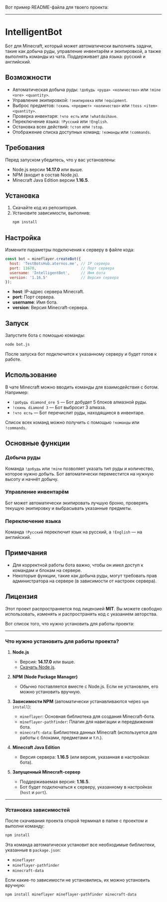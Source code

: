 Вот пример README-файла для твоего проекта:

---

# IntelligentBot

Бот для Minecraft, который может автоматически выполнять задачи, такие как добыча руды, управление инвентарём и экипировкой, а также выполнять команды из чата. Поддерживает два языка: русский и английский.

## Возможности
- Автоматическая добыча руды: `!добудь <руда> <количество>` или `!mine <ore> <quantity>`.
- Управление экипировкой: `!экипировка` или `!equipment`.
- Выброс предметов: `!скинь <предмет> <количество>` или `!toss <item> <quantity>`.
- Проверка инвентаря: `!что есть` или `!whatdoihave`.
- Переключение языка: `!Русский` или `!English`.
- Остановка всех действий: `!стоп` или `!stop`.
- Отображение списка доступных команд: `!команды` или `!commands`.

## Требования
Перед запуском убедитесь, что у вас установлены:
- Node.js версии **14.17.0** или выше.
- NPM (входит в состав Node.js).
- Minecraft Java Edition версии **1.16.5**.

## Установка
1. Скачайте код из репозитория.
2. Установите зависимости, выполнив:
   ```bash
   npm install
   ```

## Настройка
Измените параметры подключения к серверу в файле кода:
```javascript
const bot = mineflayer.createBot({
  host: 'TestBotsHub.aternos.me', // IP сервера
  port: 11670,                    // Порт сервера
  username: 'IntelligentBot',     // Имя бота
  version: '1.16.5'               // Версия сервера
});
```

- **host**: IP-адрес сервера Minecraft.
- **port**: Порт сервера.
- **username**: Имя бота.
- **version**: Версия Minecraft-сервера.

## Запуск
Запустите бота с помощью команды:
```bash
node bot.js
```

После запуска бот подключится к указанному серверу и будет готов к работе.

## Использование
В чате Minecraft можно вводить команды для взаимодействия с ботом. Например:
- `!добудь diamond_ore 5` — Бот добудет 5 блоков алмазной руды.
- `!скинь diamond 3` — Бот выбросит 3 алмаза.
- `!что есть` — Бот перечислит руды, находящиеся в инвентаре.

Список всех команд можно получить с помощью `!команды` или `!commands`.

## Основные функции
### Добыча руды
Команда `!добудь` или `!mine` позволяет указать тип руды и количество, которое нужно добыть. Бот автоматически переместится на нужную высоту и начнёт добычу.

### Управление инвентарём
Бот может автоматически экипировать лучшую броню, проверять текущую экипировку и выбрасывать указанные предметы.

### Переключение языка
Команда `!Русский` переключит язык на русский, а `!English` — на английский.

## Примечания
- Для корректной работы бота важно, чтобы он имел доступ к командам и блокам на сервере.
- Некоторые функции, такие как добыча руды, могут требовать прав администратора на сервере (в зависимости от настроек сервера).

## Лицензия
Этот проект распространяется под лицензией **MIT**. Вы можете свободно использовать, изменять и распространять код с указанием авторства.

Вот список того, что нужно установить для работы проекта:

---

### Что нужно установить для работы проекта?

1. **Node.js**  
   - Версия: **14.17.0** или выше.
   - [Скачать Node.js](https://nodejs.org/).

2. **NPM (Node Package Manager)**  
   - Обычно поставляется вместе с Node.js. Если не установлен, его можно установить вручную.

3. **Зависимости NPM** (автоматически устанавливаются через `npm install`):
   - `mineflayer`: Основная библиотека для создания Minecraft-бота.
   - `mineflayer-pathfinder`: Плагин для навигации и передвижения бота.
   - `minecraft-data`: Библиотека данных Minecraft (используется для работы с блоками, предметами и т.п.).

4. **Minecraft Java Edition**  
   - Версия сервера: **1.16.5** (или версия, указанная в настройках бота).

5. **Запущенный Minecraft-сервер**  
   - Поддерживаемая версия: **1.16.5**.  
   - Бот будет подключаться к серверу, указанному в настройках (`host` и `port`).

---

### Установка зависимостей

После скачивания проекта открой терминал в папке с проектом и выполни команду:

```bash
npm install
```

Эта команда автоматически установит все необходимые библиотеки, указанные в `package.json`:

- `mineflayer`
- `mineflayer-pathfinder`
- `minecraft-data`

Если какие-то зависимости не установились, их можно установить вручную:

```bash
npm install mineflayer mineflayer-pathfinder minecraft-data
```


